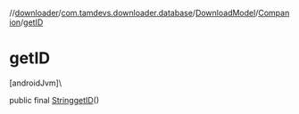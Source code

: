 //[downloader](../../../../index.md)/[com.tamdevs.downloader.database](../../index.md)/[DownloadModel](../index.md)/[Companion](index.md)/[getID](get-i-d.md)

# getID

[androidJvm]\

public final [String](https://developer.android.com/reference/kotlin/java/lang/String.html)[getID](get-i-d.md)()
